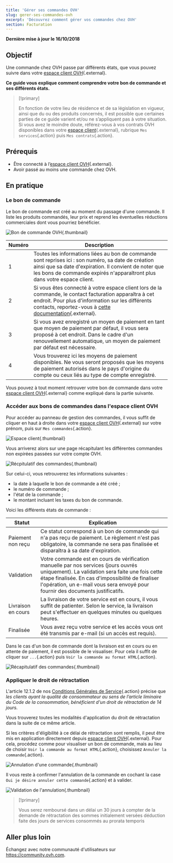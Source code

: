 ```yaml
---
title: 'Gérer ses commandes OVH'
slug: gerer-ses-commandes-ovh
excerpt: 'Découvrez comment gérer vos commandes chez OVH'
section: Facturation
---
```


**Dernière mise à jour le 16/10/2018**

## Objectif

Une commande chez OVH passe par différents états, que vous pouvez suivre dans votre [espace client OVH](https://www.ovh.com/auth/?action=gotomanager){.external}.

**Ce guide vous explique comment comprendre votre bon de commande et ses différents états.**

> [!primary]
>
> En fonction de votre lieu de résidence et de sa législation en vigueur, ainsi que du ou des produits concernés, il est possible que certaines parties de ce guide varient et/ou ne s’appliquent pas à votre situation. Si vous avez le moindre doute, référez-vous à vos contrats OVH disponibles dans votre [espace client](https://www.ovh.com/auth/?action=gotomanager){.external}, rubrique `Mes services`{.action} puis `Mes contrats`{.action}.
>

## Prérequis

- Être connecté à l’[espace client OVH](https://www.ovh.com/auth/?action=gotomanager){.external}.
- Avoir passé au moins une commande chez OVH.


##  En pratique

### Le bon de commande

Le bon de commande est créé au moment du passage d'une commande. Il liste les produits commandés, leur prix et reprend les éventuelles réductions commerciales dont vous pourriez bénéficier.

![Bon de commande OVH](images/order_ovh.png){.thumbnail}

|Numéro|Description|
|---|---|
|1|Toutes les informations liées au bon de commande sont reprises ici : son numéro, sa date de création ainsi que sa date d'expiration. Il convient de noter que les bons de commande expirés n'apparaîtront plus dans votre espace client.|
|2|Si vous êtes connecté à votre espace client lors de la commande, le contact facturation apparaîtra à cet endroit. Pour plus d'information sur les différents contacts, reportez-vous à [cette documentation](https://docs.ovh.com/fr/customer/gestion-des-contacts/){.external}.|
|3|Si vous avez enregistré un moyen de paiement en tant que moyen de paiement par défaut, il vous sera proposé à cet endroit. Dans le cadre d'un renouvellement automatique, un moyen de paiement par défaut est nécessaire.|
|4|Vous trouverez ici les moyens de paiement disponibles. Ne vous seront proposés que les moyens de paiement autorisés dans le pays d'origine du compte ou ceux liés au type de compte enregistré.|


Vous pouvez à tout moment retrouver votre bon de commande dans votre [espace client OVH](https://www.ovh.com/auth/?action=gotomanager){.external} comme expliqué dans la partie suivante.


### Accéder aux bons de commandes dans l'espace client OVH

Pour accéder au panneau de gestion des commandes, il vous suffit de cliquer en haut à droite dans votre [espace client OVH](https://www.ovh.com/auth/?action=gotomanager){.external} sur votre prénom, puis sur `Mes commandes`{.action}.

![Espace client](images/customer_panel_order.png){.thumbnail}

Vous arriverez alors sur une page récapitulant les différentes commandes non expirées passées sur votre compte OVH.

![Récpitulatif des commandes](images/order_recap.png){.thumbnail}


Sur celui-ci, vous retrouverez les informations suivantes :

- la date à laquelle le bon de commande a été créé ;
- le numéro de commande ;
- l'état de la commande ;
- le montant incluant les taxes du bon de commande.

Voici les différents états de commande :

|Statut|Explication|
|---|---|
|Paiement non reçu|Ce statut correspond à un bon de commande qui n'a pas reçu de paiement. Le règlement n'est pas obligatoire, la commande ne sera pas finalisée et disparaîtra à sa date d'expiration.|
|Validation|Votre commande est en cours de vérification manuelle par nos services (jours ouvrés uniquement). La validation sera faite une fois cette étape finalisée. En cas d'impossibilité de finaliser l'opération, un e-mail vous sera envoyé pour fournir des documents justificatifs.|
|Livraison en cours|La livraison de votre service est en cours, il vous suffit de patienter. Selon le service, la livraison peut s'effectuer en quelques minutes ou quelques heures.|
|Finalisée|Vous avez reçu votre service et les accès vous ont été transmis par e-mail (si un accès est requis).|

Dans le cas d'un bon de commande dont la livraison est en cours ou en attente de paiement, il est possible de le visualiser. Pour cela il suffit de cliquer sur `...`{.action} puis `Voir la commande au format HTML`{.action}.

![Récapitulatif des commandes](images/html_order.png){.thumbnail}


### Appliquer le droit de rétractation

L'article 12.1.2 de nos [Conditions Générales de Service](https://www.ovh.com/fr/support/documents_legaux/conditions%20generales%20de%20service.pdf){.action} précise que *les clients ayant la qualité de consommateur au sens de l’article liminaire du Code de la consommation, bénéficient d'un droit de rétractation de 14 jours.*

Vous trouverez toutes les modalités d'application du droit de rétractation dans la suite de ce même article.

Si les critères d'éligibilité à ce délai de rétractation sont remplis, il peut être mis en application directement depuis [espace client OVH](https://www.ovh.com/auth/?action=gotomanager){.external}. Pour cela, procédez comme pour visualiser un bon de commande, mais au lieu de choisir `Voir la commande au format HTML`{.action}, choisissez `Annuler la commande`{.action}.

![Annulation d'une commande](images/cancel_order.png){.thumbnail}

Il vous reste à confirmer l'annulation de la commande en cochant la case `Oui je désire annuler cette commande`{.action} et à valider.

![Validation de l'annulation](images/cancellation_validation.png){.thumbnail}


> [!primary]
>
> Vous serez remboursé dans un délai un 30 jours à compter de la demande de rétractation des sommes initialement versées déduction faite des jours de services consommés au prorata temporis
>


## Aller plus loin

Échangez avec notre communauté d'utilisateurs sur <https://community.ovh.com>.
